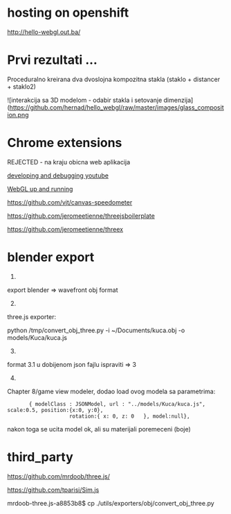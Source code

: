 hosting on openshift
=====================

http://hello-webgl.out.ba/


Prvi rezultati ...
===================

Proceduralno kreirana dva dvoslojna kompozitna stakla (staklo + distancer + staklo2)

![interakcija sa 3D modelom - odabir stakla i setovanje dimenzija](https://github.com/hernad/hello_webgl/raw/master/images/glass_composition.png


Chrome extensions 
===================

REJECTED - na kraju obicna web aplikacija

[developing and debugging youtube](http://www.youtube.com/watch?v=IP0nMv_NI1s)

[WebGL up and running](http://assets.en.oreilly.com/1/event/83/WebGL%20Up%20and%20Running%20Presentation.pdf)

https://github.com/vjt/canvas-speedometer

https://github.com/jeromeetienne/threejsboilerplate

https://github.com/jeromeetienne/threex

blender export
================
 
1)

export blender => wavefront obj format


2)

three.js exporter:

python /tmp/convert_obj_three.py -i ~/Documents/kuca.obj -o models/Kuca/kuca.js

3)

format 3.1 u dobijenom json fajlu ispraviti => 3

4)

Chapter 8/game view modeler, dodao load ovog modela sa parametrima:

           { modelClass : JSONModel, url : "../models/Kuca/kuca.js", scale:0.5, position:{x:0, y:0}, 
		              	rotation:{ x: 0, z: 0   }, model:null},


nakon toga se ucita model ok, ali su materijali poremeceni (boje)


third_party
============

https://github.com/mrdoob/three.js/

https://github.com/tparisi/Sim.js

mrdoob-three.js-a8853b8$ cp ./utils/exporters/obj/convert_obj_three.py
